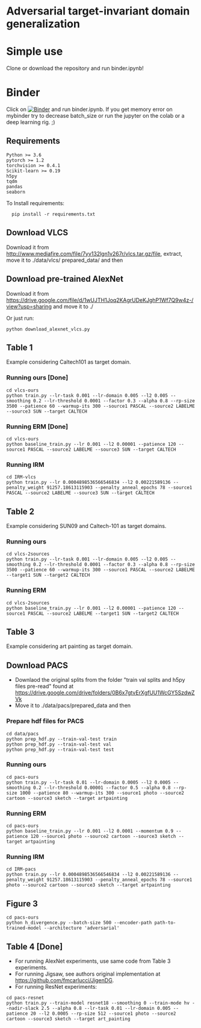 # Adversarial target-invariant domain generalization

# Simple use

Clone or download the repository and run binder.ipynb!

# Binder
Click on [![Binder](https://mybinder.org/badge_logo.svg)](https://mybinder.org/v2/gh/MohammadJavadD/TI-DG/master) and run binder.ipynb. If you get memory error on mybinder try to decrease batch_size or run the jupyter on the colab or a deep learning rig. ;) 


## Requirements
```
Python >= 3.6
pytorch >= 1.2
torchvision >= 0.4.1
Scikit-learn >= 0.19
h5py
tqdm
pandas
seaborn
```
To Install requirements:

```
  pip install -r requirements.txt
```


## Download VLCS
Download it from http://www.mediafire.com/file/7yv132lgn1v267r/vlcs.tar.gz/file, extract, move it to ./data/vlcs/ prepared_data/ and then


## Download pre-trained AlexNet 
Download it from https://drive.google.com/file/d/1wUJTH1Joq2KAgrUDeKJghP1Wf7Q9w4z-/view?usp=sharing and move it to ./

Or just run:

```
python download_alexnet_vlcs.py
```

## Table 1
Example considering Caltech101 as target domain.

### Running ours [Done]
```
cd vlcs-ours
python train.py --lr-task 0.001 --lr-domain 0.005 --l2 0.005 --smoothing 0.2 --lr-threshold 0.0001 --factor 0.3 --alpha 0.8 --rp-size 3500 --patience 60 --warmup-its 300 --source1 PASCAL --source2 LABELME --source3 SUN --target CALTECH
```

### Running ERM [Done]
```
cd vlcs-ours
python baseline_train.py --lr 0.001 --l2 0.00001 --patience 120 --source1 PASCAL --source2 LABELME --source3 SUN --target CALTECH
```

### Running IRM 
```
cd IRM-vlcs
python train.py --lr 0.0004898536566546834 --l2 0.00221589136 --penalty_weight 91257.18613115903 --penalty_anneal_epochs 78 --source1 PASCAL --source2 LABELME --source3 SUN --target CALTECH
```

## Table 2 
Example considering SUN09 and Caltech-101 as target domains. 

### Running ours
```
cd vlcs-2sources
python train.py --lr-task 0.001 --lr-domain 0.005 --l2 0.005 --smoothing 0.2 --lr-threshold 0.0001 --factor 0.3 --alpha 0.8 --rp-size 3500 --patience 60 --warmup-its 300 --source1 PASCAL --source2 LABELME --target1 SUN --target2 CALTECH
```

### Running ERM
```
cd vlcs-2sources
python baseline_train.py --lr 0.001 --l2 0.00001 --patience 120 --source1 PASCAL --source2 LABELME --target1 SUN --target2 CALTECH
```

## Table 3 
Example considering art painting as target domain.

## Download PACS
- Downlaod the original splits from the folder "train val splits and h5py files pre-read" found at https://drive.google.com/drive/folders/0B6x7gtvErXgfUU1WcGY5SzdwZVk
- Move it to ./data/pacs/prepared_data
and then


### Prepare hdf files for PACS
```
cd data/pacs
python prep_hdf.py --train-val-test train
python prep_hdf.py --train-val-test val
python prep_hdf.py --train-val-test test

```


### Running ours
```
cd pacs-ours
python train.py --lr-task 0.01 --lr-domain 0.0005 --l2 0.0005 --smoothing 0.2 --lr-threshold 0.00001 --factor 0.5 --alpha 0.8 --rp-size 1000 --patience 80 --warmup-its 300 --source1 photo --source2 cartoon --source3 sketch --target artpainting
```

### Running ERM
```
cd pacs-ours
python baseline_train.py --lr 0.001 --l2 0.0001 --momentum 0.9 --patience 120 --source1 photo --source2 cartoon --source3 sketch --target artpainting
```

### Running IRM
```
cd IRM-pacs
python train.py --lr 0.0004898536566546834 --l2 0.00221589136 --penalty_weight 91257.18613115903 --penalty_anneal_epochs 78 --source1 photo --source2 cartoon --source3 sketch --target artpainting
```

## Figure 3
```
cd pacs-ours
python h_divergence.py --batch-size 500 --encoder-path path-to-trained-model --architecture 'adversarial'
```

## Table 4 [Done]
- For running AlexNet experiments, use same code from Table 3 experiments.
- For running Jigsaw, see authors original implementation at https://github.com/fmcarlucci/JigenDG.
- For running ResNet experiments:
```
cd pacs-resnet
python train.py --train-model resnet18 --smoothing 0 --train-mode hv --nadir-slack 2.5 --alpha 0.8 --lr-task 0.01 --lr-domain 0.005 --patience 20 --l2 0.0005 --rp-size 512 --source1 photo --source2 cartoon --source3 sketch --target art_painting
```

